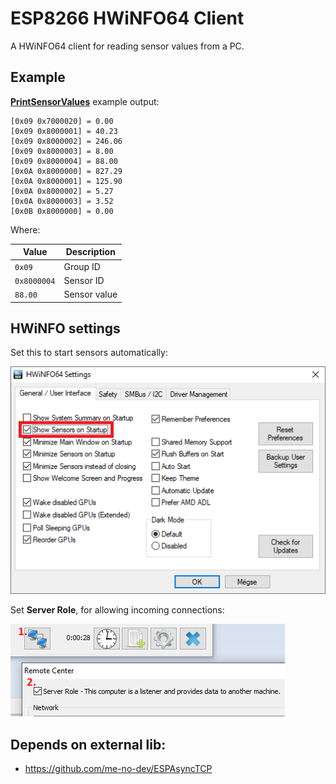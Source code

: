 # ESP8266 HWiNFO64 Client
A HWiNFO64 client for reading sensor values from a PC.

## Example
**[PrintSensorValues](examples/PrintSensorValues/PrintSensorValues.ino)** example output:
```
[0x09 0x7000020] = 0.00
[0x09 0x8000001] = 40.23
[0x09 0x8000002] = 246.06
[0x09 0x8000003] = 8.00
[0x09 0x8000004] = 88.00
[0x0A 0x8000000] = 827.29
[0x0A 0x8000001] = 125.90
[0x0A 0x8000002] = 5.27
[0x0A 0x8000003] = 3.52
[0x0B 0x8000000] = 0.00
```

Where:

| Value       | Description  |
|-------------|--------------|
| `0x09`      | Group ID     |
| `0x8000004` | Sensor ID    |
| `88.00`     | Sensor value |

## HWiNFO settings

Set this to start sensors automatically:

![Settings page](screenshots/settings_page.png "Settings page")

Set **Server Role**, for allowing incoming connections:

![Sensors page](screenshots/sensors_page.png "Sensors page")

## Depends on external lib:
* https://github.com/me-no-dev/ESPAsyncTCP
